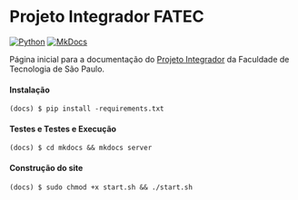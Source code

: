 # Projeto Integrador FATEC

[![Python](https://img.shields.io/badge/python-3.8-green)](https://www.python.org/)
[![MkDocs](https://img.shields.io/badge/mkdocs-1.1-green)](https://www.mkdocs.org/)

Página inicial para a documentação do [Projeto Integrador](https://github.com/ProjetoIntegradorADSFatec/projeto-integrador-ads-fatec) da Faculdade de Tecnologia de São Paulo.

#### Instalação

~~~shell
(docs) $ pip install -requirements.txt
~~~

#### Testes e Testes e Execução

~~~shell
(docs) $ cd mkdocs && mkdocs server
~~~

#### Construção do site
~~~shell
(docs) $ sudo chmod +x start.sh && ./start.sh
~~~

